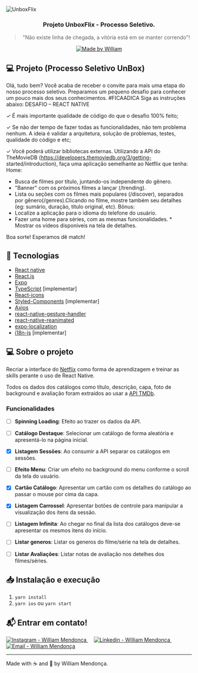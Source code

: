 <img alt="UnboxFlix" src="https://res.cloudinary.com/w7apps/image/upload/v1602103387/banner-proj-unboxflix_nuymwb.png" />

<h3 align="center">
  Projeto UnboxFlix - Processo Seletivo.
</h3>

<blockquote align="center">"Não existe linha de chegada, a vitória está em se manter correndo"!</blockquote>

<p align="center">
  <a href="https://www.instagram.com/williamrmendonca">
    <img alt="Made by William" src="https://img.shields.io/badge/made%20by-William Robson Mendonça-%2304D361">
  </a>
</p>

## :computer: Projeto (Processo Seletivo UnBox) 

Olá, tudo bem?
Você acaba de receber o convite para mais uma etapa do nosso processo seletivo. Preparamos um pequeno desafio para conhecer um pouco mais dos seus conhecimentos.
#FICAADICA Siga as instruções abaixo:
DESAFIO – REACT NATIVE

✓ É mais importante qualidade de código do que o desafio 100% feito;

✓ Se não der tempo de fazer todas as funcionalidades, não tem problema nenhum. A ideia é validar a arquitetura, solução de problemas, testes, qualidade do código e etc;

✓ Você poderá utilizar bibliotecas externas.
Utilizando a API do TheMovieDB (https://developers.themoviedb.org/3/getting- started/introduction), faça uma aplicação semelhante ao Netflix que tenha:
Home:
* Busca de filmes por título, juntando-os independente do gênero.
* "Banner" com os próximos filmes a lançar (/trending).
* Lista ou seções com os filmes mais populares (/discover), separados por gênero(/genres).Clicando no filme, mostre também seu detalhes (eg: sumário, duração, título original, etc).
Bônus:
* Localize a aplicação para o idioma do telefone do usuário.
* Fazer uma home para séries, com as mesmas funcionalidades. * Mostrar os vídeos disponíveis na tela de detalhes.
  
Boa sorte! Esperamos dê match!

## :rocket: Tecnologias

-  [React native](https://reactnative.dev/)
-  [React.js](https://pt-br.reactjs.org/)
-  [Expo](https://expo.io/)
-  [TypeScript](https://www.typescriptlang.org/) [implementar]
-  [React-icons](https://react-icons.netlify.com/)
-  [Styled-Components](https://styled-components.com/) [implementar]
-  [Axios](https://github.com/axios/axios)
-  [react-native-gesture-handler](https://github.com/software-mansion/react-native-gesture-handler)
-  [react-native-reanimated](https://github.com/software-mansion/react-native-reanimated)
-  [expo-localization](https://docs.expo.io/versions/latest/sdk/localization/)
-  [i18n-js](http://i18njs.com/) [implementar]

## 💻 Sobre o projeto

Recriar a interface do [Netflix](https://www.netflix.com/) como forma de aprendizagem e treinar as skills perante o uso de React Native.

Todos os dados dos catálogos como título, descrição, capa, foto de background e avaliação foram extraídos ao usar a [API TMDb](https://www.themoviedb.org/documentation/api).

### Funcionalidades

- [ ] **Spinning Loading**: Efeito ao trazer os dados da API.

- [ ] **Catálogo Destaque**: Selecionar um catálogo de forma aleatória e apresentá-lo na página inicial.

- [x] **Listagem Sessões**: Ao consumir a API separar os catálogos em sessões.

- [ ] **Efeito Menu**: Criar um efeito no background do menu conforme o scroll da tela do usuário.

- [x] **Cartão Catálogo**: Apresentar um cartão com os detalhes do catálogo ao passar o mouse por cima da capa.

- [x] **Listagem Carrossel**: Apresentar botões de controle para manipular a visualização dos itens da sessão.

- [ ] **Listagem Infinita**: Ao chegar no final da lista dos catálogos deve-se apresentar os mesmos itens do início.

- [ ] **Listar generos**: Listar os generos do filme/série na tela de detalhes.

- [ ] **Listar Avaliações**: Listar notas de avaliação nos detelhes dos filmes/séries.



## 📥 Instalação e execução

1. `yarn install`
2. `yarn ios` ou `yarn start`


## :mailbox_with_mail: Entrar em contato!

<a href="https://www.instagram.com/williamrmendonca" target="_blank" >
  <img alt="Instagram - William Mendonça" src="https://img.shields.io/badge/Instagram--%23F8952D?style=social&logo=instgram">
</a>&nbsp;&nbsp;&nbsp;
<a href="https://www.linkedin.com/in/william-robson-mendon%C3%A7a-8a0479a7/" target="_blank" >
  <img alt="Linkedin - William Mendonça" src="https://img.shields.io/badge/Linkedin--%23F8952D?style=social&logo=linkedin">
</a>&nbsp;&nbsp;&nbsp;
<a href="mailto:williamrmendonca@icloud.com" target="_blank" >
  <img alt="Email - William Mendonça" src="https://img.shields.io/badge/Email--%23F8952D?style=social&logo=gmail">
</a> 


---

Made with :coffee: and :rocket: by William Mendonça.